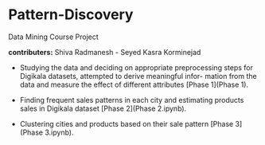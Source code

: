 # Pattern-Discovery
Data Mining Course Project

**contributers:** Shiva Radmanesh - Seyed Kasra Korminejad

- Studying the data and deciding on appropriate preprocessing steps for Digikala datasets, attempted to derive meaningful infor-
mation from the data and measure the effect of different attributes [Phase 1](Phase 1).

- Finding frequent sales patterns in each city and estimating products sales in Digikala dataset [Phase 2](Phase 2.ipynb).

- Clustering cities and products based on their sale pattern [Phase 3](Phase 3.ipynb).
